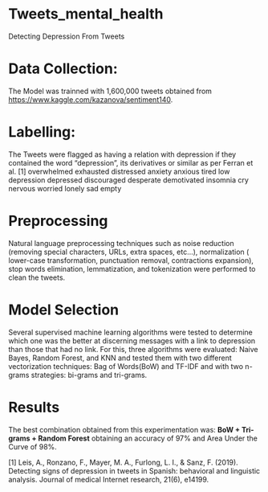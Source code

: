 # Tweets_mental_health
Detecting Depression From Tweets

# Data Collection: 
The Model was trainned with 1,600,000 tweets obtained from https://www.kaggle.com/kazanova/sentiment140. 

# Labelling: 
The Tweets were flagged as having a relation with depression if they contained the word “depression”, its derivatives or  similar as per Ferran et al. [1]
overwhelmed
exhausted
distressed
anxiety
anxious
tired
low
depression
depressed
discouraged
desperate
demotivated
insomnia
cry
nervous
worried
lonely
sad
empty

# Preprocessing
Natural language preprocessing techniques such as noise reduction (removing special characters, URLs, extra spaces, etc...), normalization ( lower-case transformation, punctuation removal, contractions expansion), stop words elimination, lemmatization, and tokenization were performed to clean the tweets. 

# Model Selection
Several supervised machine learning algorithms were tested to determine which one was the better at discerning messages with a link to depression than those that had no link. For this,  three algorithms were evaluated: Naive Bayes, Random Forest, and KNN and tested them with two different vectorization techniques: Bag of Words(BoW) and TF-IDF and with two n-grams strategies: bi-grams and tri-grams.

# Results

The best combination obtained from this experimentation was: **BoW + Tri-grams + Random Forest** obtaining an accuracy of 97% and Area Under the Curve of 98%. 




[1] Leis, A., Ronzano, F., Mayer, M. A., Furlong, L. I., & Sanz, F. (2019). Detecting signs of depression in tweets in Spanish: behavioral and linguistic analysis. Journal of medical Internet research, 21(6), e14199.

